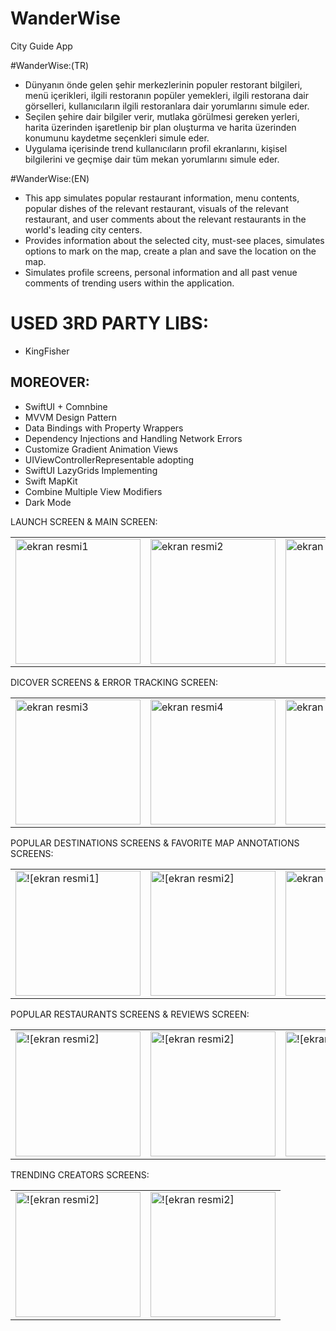# WanderWise
City Guide App


#WanderWise:(TR)
- Dünyanın önde gelen şehir merkezlerinin populer restorant bilgileri, menü içerikleri, ilgili restoranın popüler yemekleri, ilgili restorana dair görselleri, kullanıcıların ilgili restoranlara dair yorumlarını simule eder.
- Seçilen şehire dair bilgiler verir, mutlaka görülmesi gereken yerleri, harita üzerinden işaretlenip bir plan oluşturma ve harita üzerinden konumunu kaydetme seçenkleri simule eder.
- Uygulama içerisinde trend kullanıcıların profil ekranlarını, kişisel bilgilerini ve geçmişe dair tüm mekan yorumlarını simule eder.


#WanderWise:(EN)
- This app simulates popular restaurant information, menu contents, popular dishes of the relevant restaurant, visuals of the relevant restaurant, and user comments about the relevant restaurants in the world's leading city centers.
- Provides information about the selected city, must-see places, simulates options to mark on the map, create a plan and save the location on the map.
- Simulates profile screens, personal information and all past venue comments of trending users within the application.

# USED 3RD PARTY LIBS:
- KingFisher

## MOREOVER:
- SwiftUI + Comnbine 
- MVVM Design Pattern
- Data Bindings with Property Wrappers
- Dependency Injections and Handling Network Errors
- Customize Gradient Animation Views
- UIViewControllerRepresentable adopting
- SwiftUI LazyGrids Implementing
- Swift MapKit
- Combine Multiple View Modifiers
- Dark Mode

LAUNCH SCREEN & MAIN SCREEN:

<table>
  <tr>
    <td><img width="200" alt="ekran resmi1" src="https://github.com/user-attachments/assets/5378977f-8244-4ea4-91f0-663fd6b0069a"></td>
    <td><img width="200" alt="ekran resmi2" src="https://github.com/user-attachments/assets/ae0c099c-d95e-43f2-948c-ca844893a88a"></td>
    <td><img width="200" alt="ekran resmi3" src="https://github.com/user-attachments/assets/a8732d0e-588a-4062-9efb-f825cae0fe65"></td>
  </tr>
</table>

DICOVER SCREENS & ERROR TRACKING SCREEN:

<table>
  <tr>
    <td><img width="200" alt="ekran resmi3" src="https://github.com/user-attachments/assets/8a2ec09f-e1ad-40f3-ad91-000c837314ce"></td>
    <td><img width="200" alt="ekran resmi4" src="https://github.com/user-attachments/assets/bb1ce97c-00f8-4253-8ce9-8abbf95d4198"></td>
    <td><img width="200" alt="ekran resmi5" src="https://github.com/user-attachments/assets/eee94447-b078-4b28-a9aa-4a4cf9599ee2"></td>
    <td><img width="200" alt="ekran resmi5" src="https://github.com/user-attachments/assets/1141e8d1-b251-46f0-b9dd-f46fb4765f52"></td>
  </tr>
</table>

POPULAR DESTINATIONS SCREENS & FAVORITE MAP ANNOTATIONS SCREENS:

<table>
  <tr>
    <td><img width="200" alt="![ekran resmi1]" src="https://github.com/user-attachments/assets/d809e8ab-5489-43b8-8a6f-712893854f81">
    <td><img width="200" alt="![ekran resmi2]" src="https://github.com/user-attachments/assets/f343c98e-7e4f-4a6f-9dad-57ec89eb0000">
    <td><img width="200" alt="ekran resmi9" src="https://github.com/user-attachments/assets/30a68810-94b7-4393-be51-456bb8972119"></td>
    <td><img width="200" alt="ekran resmi9" src="https://github.com/user-attachments/assets/8655333b-b8b3-446a-8684-18fd4045b80b"></td>
  </tr>
</table>

POPULAR RESTAURANTS SCREENS & REVIEWS SCREEN:

<table>
  <tr>
    <td><img width="200" alt="![ekran resmi2]" src="https://github.com/user-attachments/assets/504fb84e-3fc9-4bd6-8fc0-093c2c4f391e">
    <td><img width="200" alt="![ekran resmi2]" src="https://github.com/user-attachments/assets/da183062-ec82-41ad-8a5e-0cd2581ecb17">
    <td><img width="200" alt="![ekran resmi2]" src="https://github.com/user-attachments/assets/507ea5c1-d2ca-4bfa-b2aa-1ee8637144a3">
    <td><img width="200" alt="![ekran resmi2]" src="https://github.com/user-attachments/assets/16704267-d8a8-4b84-87cd-913ba6c27623">
    <td><img width="200" alt="![ekran resmi2]" src="https://github.com/user-attachments/assets/7220004f-632c-4184-83a9-2a55f8dcdb61">
  </tr>
</table>


TRENDING CREATORS SCREENS:

<table>
  <tr>
    <td><img width="200" alt="![ekran resmi2]" src="https://github.com/user-attachments/assets/263e55f5-f587-483d-988b-f34d6652b08e">
    <td><img width="200" alt="![ekran resmi2]" src="https://github.com/user-attachments/assets/506318dc-3e7c-40ab-b82b-0f2aa3bcb3e3">
  </tr>
</table>
